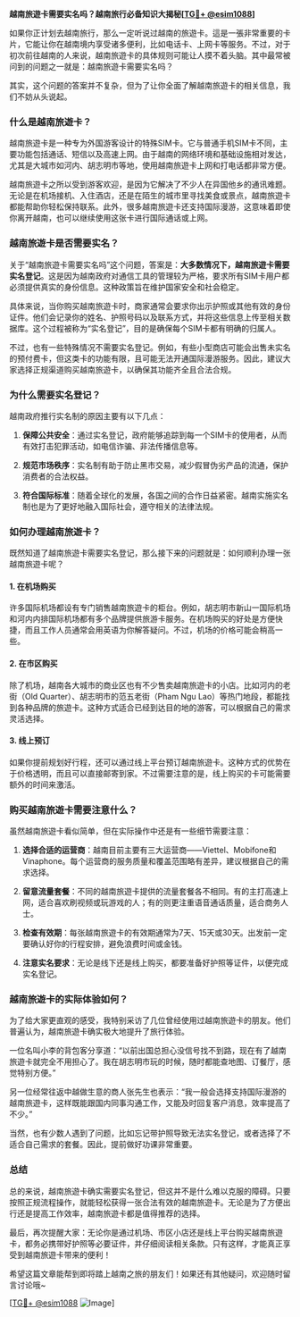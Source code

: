 **越南旅遊卡需要实名吗？越南旅行必备知识大揭秘[[TG💪+ @esim1088](https://t.me/s/esim1088)]**

如果你正计划去越南旅行，那么一定听说过越南的旅遊卡。這是一張非常重要的卡片，它能让你在越南境内享受诸多便利，比如电话卡、上网卡等服务。不过，对于初次前往越南的人来说，越南旅遊卡的具体规则可能让人摸不着头脑。其中最常被问到的问题之一就是：越南旅遊卡需要实名吗？

其实，这个问题的答案并不复杂，但为了让你全面了解越南旅遊卡的相关信息，我们不妨从头说起。

### **什么是越南旅遊卡？**

越南旅遊卡是一种专为外国游客设计的特殊SIM卡。它与普通手机SIM卡不同，主要功能包括通话、短信以及高速上网。由于越南的网络环境和基础设施相对发达，尤其是大城市如河内、胡志明市等地，使用越南旅遊卡上网和打电话都非常方便。

越南旅遊卡之所以受到游客欢迎，是因为它解决了不少人在异国他乡的通讯难题。无论是在机场接机、入住酒店，还是在陌生的城市里寻找美食或景点，越南旅遊卡都能帮助你轻松保持联系。此外，很多越南旅遊卡还支持国际漫游，这意味着即使你离开越南，也可以继续使用这张卡进行国际通话或上网。

### **越南旅遊卡是否需要实名？**

关于“越南旅遊卡需要实名吗”这个问题，答案是：**大多数情况下，越南旅遊卡需要实名登记**。这是因为越南政府对通信工具的管理较为严格，要求所有SIM卡用户都必须提供真实的身份信息。这种政策旨在维护国家安全和社会稳定。

具体来说，当你购买越南旅遊卡时，商家通常会要求你出示护照或其他有效的身份证件。他们会记录你的姓名、护照号码以及联系方式，并将这些信息上传至相关数据库。这个过程被称为“实名登记”，目的是确保每个SIM卡都有明确的归属人。

不过，也有一些特殊情况不需要实名登记。例如，有些小型商店可能会出售未实名的预付费卡，但这类卡的功能有限，且可能无法开通国际漫游服务。因此，建议大家选择正规渠道购买越南旅遊卡，以确保其功能齐全且合法合规。

### **为什么需要实名登记？**

越南政府推行实名制的原因主要有以下几点：

1. **保障公共安全**：通过实名登记，政府能够追踪到每一个SIM卡的使用者，从而有效打击犯罪活动，如电信诈骗、非法传播信息等。
   
2. **规范市场秩序**：实名制有助于防止黑市交易，减少假冒伪劣产品的流通，保护消费者的合法权益。
   
3. **符合国际标准**：随着全球化的发展，各国之间的合作日益紧密。越南实施实名制也是为了更好地融入国际社会，遵守相关的法律法规。

### **如何办理越南旅遊卡？**

既然知道了越南旅遊卡需要实名登记，那么接下来的问题就是：如何顺利办理一张越南旅遊卡呢？

#### **1. 在机场购买**
许多国际机场都设有专门销售越南旅遊卡的柜台。例如，胡志明市新山一国际机场和河内内排国际机场都有多个品牌提供旅游卡服务。在机场购买的好处是方便快捷，而且工作人员通常会用英语为你解答疑问。不过，机场的价格可能会稍高一些。

#### **2. 在市区购买**
除了机场，越南各大城市的商业区也有不少售卖越南旅遊卡的小店。比如河内的老街（Old Quarter）、胡志明市的范五老街（Pham Ngu Lao）等热门地段，都能找到各种品牌的旅遊卡。这种方式适合已经到达目的地的游客，可以根据自己的需求灵活选择。

#### **3. 线上预订**
如果你提前规划好行程，还可以通过线上平台预订越南旅遊卡。这种方式的优势在于价格透明，而且可以直接邮寄到家。不过需要注意的是，线上购买的卡可能需要额外的时间来激活。

### **购买越南旅遊卡需要注意什么？**

虽然越南旅遊卡看似简单，但在实际操作中还是有一些细节需要注意：

1. **选择合适的运营商**：越南目前主要有三大运营商——Viettel、Mobifone和Vinaphone。每个运营商的服务质量和覆盖范围略有差异，建议根据自己的需求选择。

2. **留意流量套餐**：不同的越南旅遊卡提供的流量套餐各不相同。有的主打高速上网，适合喜欢刷视频或玩游戏的人；有的则更注重语音通话质量，适合商务人士。

3. **检查有效期**：每张越南旅遊卡的有效期通常为7天、15天或30天。出发前一定要确认好你的行程安排，避免浪费时间或金钱。

4. **注意实名要求**：无论是线下还是线上购买，都要准备好护照等证件，以便完成实名登记。

### **越南旅遊卡的实际体验如何？**

为了给大家更直观的感受，我特别采访了几位曾经使用过越南旅遊卡的朋友。他们普遍认为，越南旅遊卡确实极大地提升了旅行体验。

一位名叫小李的背包客分享道：“以前出国总担心没信号找不到路，现在有了越南旅遊卡就完全不用担心了。我在胡志明市玩的时候，随时都能查地图、订餐厅，感觉特别方便。”

另一位经常往返中越做生意的商人张先生也表示：“我一般会选择支持国际漫游的越南旅遊卡，这样既能跟国内同事沟通工作，又能及时回复客户消息，效率提高了不少。”

当然，也有少数人遇到了问题，比如忘记带护照导致无法实名登记，或者选择了不适合自己需求的套餐。因此，提前做好功课非常重要。

### **总结**

总的来说，越南旅遊卡确实需要实名登记，但这并不是什么难以克服的障碍。只要按照正规流程操作，就能轻松获得一张合法有效的越南旅遊卡。无论是为了方便出行还是提高工作效率，越南旅遊卡都是值得推荐的选择。

最后，再次提醒大家：无论你是通过机场、市区小店还是线上平台购买越南旅遊卡，都务必携带好护照等必要证件，并仔细阅读相关条款。只有这样，才能真正享受到越南旅遊卡带来的便利！

希望这篇文章能帮到即将踏上越南之旅的朋友们！如果还有其他疑问，欢迎随时留言讨论哦~ 

[[TG💪+ @esim1088](https://t.me/s/esim1088) ![Image](https://i.postimg.cc/4NQfJmqS/Snipaste-2025-05-13-00-14-12.png)]